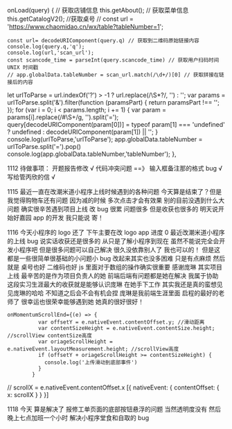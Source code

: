 onLoad(query) {
// 获取店铺信息
this.getAbout();
// 获取菜单信息
this.getCatalogV2();
//获取桌号
// const url = 'https://www.chaomidao.cn/wx/table?tableNumber=1';

    const url= decodeURIComponent(query.q) // 获取到二维码原始链接内容
    console.log(query.q,'q');
    console.log(url,'scan_url');
    const scancode_time = parseInt(query.scancode_time) // 获取用户扫码时间 UNIX 时间戳
    // app.globalData.tableNumber = scan_url.match(/\d+/)[0] // 获取拼接在链接后的内容

let urlToParse = url.indexOf('?') > -1 ? url.replace(/\S\*\?/, '') : '';
var params = urlToParse.split('&').filter(function (paramsPart) { return paramsPart !== ''; });
for (var i = 0; i < params.length; i += 1) {
var param = params[i].replace(/#\S+/g, '').split('=');
query[decodeURIComponent(param[0])] = typeof param[1] === 'undefined' ? undefined : decodeURIComponent(param[1]) || '';
}
console.log(urlToParse,'urlToParse');
app.globalData.tableNumber = urlToParse.split('=').pop()
console.log(app.globalData.tableNumber,'tableNumber');
},

1112
待做事项：
开题报告修改 √
代码冲突问题 ==》 输入框备注那的格式 bug √
写给管丙欣的信 √

1115
最近一直在改潮米道小程序上线时候遇到的各种问题
今天算是结束了？但是我觉得购物车还有问题
因为减的时候 多次点击才会有效果
别的目前没遇到什么大问题
确实很辛苦遇到项目上线 改 bug 很累 问题很多 但是收获也很多的
明天说开始好嘉园 app 的开发 我只能说 寄！

1116
今天小程序的 logo 还了 下午主要在改 logo app 进度 0
最近改潮米道小程序的上线 bug 说实话收获还是很多的
从只是了解小程序到现在 虽然不能说完全会开发小程序吧 但是很多问题可以自己解决 很久没依靠别人了
我也可以的！ 但是这都是一些很简单很基础的小问题小 bug 改起来其实也没多困难 只是有点麻烦
然后就是 桌号也好 二维码也好 js 里面对于数组的操作确实很重要
感谢庞琳 其实项目上线 最辛苦的是作为项目负责人的她 前端后端有问题都是她在解决 我属于协助
这段实习生涯最大的收获就是能够认识庞琳 在她手下工作 其实我还是真的蛮想见见庞琳的哈哈 不知道之后会不会有机会捏 庞琳是我前端生涯里面 启程的最好的老师了 很幸运也很荣幸能够遇到她 她真的很好很好！

```
onMomentumScrollEnd={(e) => {
          var offsetY = e.nativeEvent.contentOffset.y; //滑动距离
          var contentSizeHeight = e.nativeEvent.contentSize.height; //scrollView contentSize高度
          var oriageScrollHeight = e.nativeEvent.layoutMeasurement.height; //scrollView高度
          if (offsetY + oriageScrollHeight >= contentSizeHeight) {
            console.log('上传滑动到底部事件')
          }
        }
```

// scrollX = e.nativeEvent.contentOffset.x
[{ nativeEvent: {
contentOffset: {
x: scrollX
}
}
}]

1118
今天 算是解决了 报修工单页面的底部按钮悬浮的问题
当然透明度没有
然后 晚上七点加班一个小时 解决小程序堂食和自取的 bug
